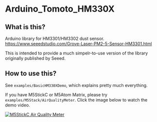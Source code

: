# Arduino_Tomoto_HM330X

## What is this?

Arduino library for HM3301/HM3302 dust sensor.
https://www.seeedstudio.com/Grove-Laser-PM2-5-Sensor-HM3301.html

This is intended to provide a much simpelr-to-use version of the library originally published by Seeed.

## How to use this?

See `examples/BasicHM330XDemo`, which explains pretty much everything.

If you have M5StickC or M5Atom Matrix, please try `examples/M5Stack/AirQualityMeter`. Click the image below to watch the demo video.

[![M5StickC Air Quality Meter](https://img.youtube.com/vi/89IInh19yVU/0.jpg)](https://youtu.be/89IInh19yVU)
